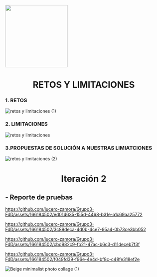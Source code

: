 <p align="left">
  <img src="https://semanadelcannabis.cayetano.edu.pe/assets/img/logo-upch.png" width="200">
  <h1 align="center">RETOS Y LIMITACIONES</h1>
</p>

  ### 1. RETOS
  
  ![retos y limitaciones  (1)](https://github.com/lucero-zamora/Grupo3-FdD/assets/165912612/c32066c4-1fbd-44d1-8931-1d397f465934)

  ### 2. LIMITACIONES
  
  ![retos y limitaciones ](https://github.com/lucero-zamora/Grupo3-FdD/assets/165912612/31611d12-914e-4d00-bc23-f8912657d1af)

  ### 3.PROPUESTAS DE SOLUCIÓN A NUESTRAS LIMIATCIONES 
  
  ![retos y limitaciones  (2)](https://github.com/lucero-zamora/Grupo3-FdD/assets/165912612/22dc7f85-5ef5-496c-9a28-450c74d4a465)


<h1 align = "center">Iteración 2</h1>
<h2 align = "left">- Reporte de pruebas</h2>

https://github.com/lucero-zamora/Grupo3-FdD/assets/166184502/ed014635-155d-4468-b31e-a1c69aa25772

https://github.com/lucero-zamora/Grupo3-FdD/assets/166184502/3c89deca-4d0b-4ce7-95a4-0b73ce3bb052

https://github.com/lucero-zamora/Grupo3-FdD/assets/166184502/cbd982c9-fb21-47ac-b6c3-d11deceb7f3f

https://github.com/lucero-zamora/Grupo3-FdD/assets/166184502/f049fd39-f96e-4e4d-bf8c-c48fe318ef2e

![Beige minimalist photo collage (1)](https://github.com/lucero-zamora/Grupo3-FdD/assets/166184502/d4d3e04f-062a-4cc0-9fe4-585a95cd5a99)


  




